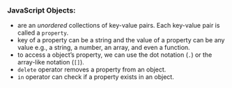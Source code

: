 <h3>JavaScript Objects:</h3>

- are an *unordered* collections of key-value pairs. Each key-value pair is called a `property`.
- key of a property can be a string and the value of a property can be any value e.g., a string, a number, an array, and even a function.
- to access a object’s property, we can use the dot notation (`.`) or the array-like notation (`[]`).
- `delete` operator removes a property from an object.
- `in` operator can check if a property exists in an object.
